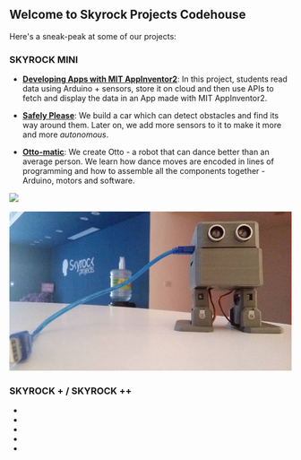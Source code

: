 ## Welcome to Skyrock Projects Codehouse

Here's a sneak-peak at some of our projects:

### SKYROCK MINI
* **[Developing Apps with MIT AppInventor2](https://github.com/skyrockprojects/AppInventor2)**: In this project, students read data using Arduino + sensors, store it on cloud and then use APIs to fetch and display the data in an App made with MIT AppInventor2.

* **[Safely Please](https://github.com/skyrockprojects/safely-please)**: We build a car which can detect obstacles and find its way around them. Later on, we add more sensors to it to make it more and more _autonomous_.

* **[Otto-matic](https://github.com/skyrockprojects/otto-matic)**: We create Otto - a robot that can dance better than an average person. We learn how dance moves are encoded in lines of programming and how to assemble all the components together - Arduino, motors and software.

![](https://github.com/skyrockprojects/skyrockprojects.github.io/blob/master/images/otto_demo.gif)

![](https://github.com/skyrockprojects/skyrockprojects.github.io/blob/master/images/otto_Skyrock.jpg)



### SKYROCK + / SKYROCK ++
*
*
*
*
* 
